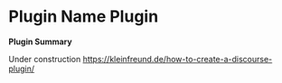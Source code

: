 # **Plugin Name** Plugin

**Plugin Summary**

Under construction
https://kleinfreund.de/how-to-create-a-discourse-plugin/
